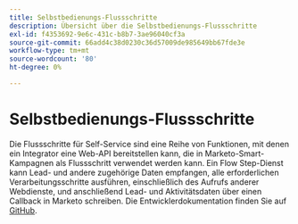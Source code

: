 ```yaml
---
title: Selbstbedienungs-Flussschritte
description: Übersicht über die Selbstbedienungs-Flussschritte
exl-id: f4353692-9e6c-431c-b8b7-3ae96040cf3a
source-git-commit: 66add4c38d0230c36d57009de985649bb67fde3e
workflow-type: tm+mt
source-wordcount: '80'
ht-degree: 0%

---
```


# Selbstbedienungs-Flussschritte

Die Flussschritte für Self-Service sind eine Reihe von Funktionen, mit denen ein Integrator eine Web-API bereitstellen kann, die in Marketo-Smart-Kampagnen als Flussschritt verwendet werden kann. Ein Flow Step-Dienst kann Lead- und andere zugehörige Daten empfangen, alle erforderlichen Verarbeitungsschritte ausführen, einschließlich des Aufrufs anderer Webdienste, und anschließend Lead- und Aktivitätsdaten über einen Callback in Marketo schreiben. Die Entwicklerdokumentation finden Sie auf [GitHub](https://github.com/adobe/Marketo-SSFS-Service-Provider-Interface).
